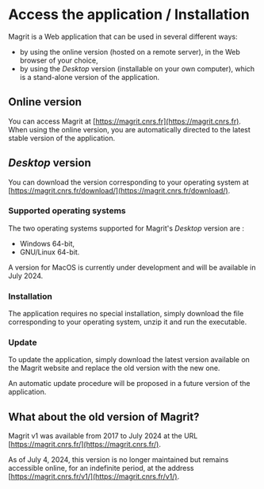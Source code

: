 # Access the application / Installation

Magrit is a Web application that can be used in several different ways:

- by using the online version (hosted on a remote server), in the Web browser of your choice,
- by using the *Desktop* version (installable on your own computer), which is a stand-alone version of the application.

## Online version

You can access Magrit at [https://magrit.cnrs.fr](https://magrit.cnrs.fr).
When using the online version, you are automatically directed to the latest stable version of the application.

## *Desktop* version

You can download the version corresponding to your operating system at [https://magrit.cnrs.fr/download/](https://magrit.cnrs.fr/download/).

### Supported operating systems

The two operating systems supported for Magrit's *Desktop* version are :

- Windows 64-bit,
- GNU/Linux 64-bit.

A version for MacOS is currently under development and will be available in July 2024.

### Installation

The application requires no special installation, simply download the file corresponding to your operating system, unzip it and run the executable.

### Update

To update the application, simply download the latest version available on the Magrit website and replace the old version with the new one.

An automatic update procedure will be proposed in a future version of the application.

## What about the old version of Magrit?

Magrit v1 was available from 2017 to July 2024 at the URL [https://magrit.cnrs.fr/](https://magrit.cnrs.fr/).

As of July 4, 2024, this version is no longer maintained but remains accessible online, for an indefinite period, at the address [https://magrit.cnrs.fr/v1/](https://magrit.cnrs.fr/v1/).
